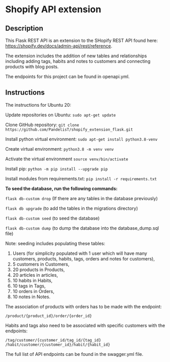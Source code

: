 # Shopify API extension

## Description

This Flask REST API is an extension to the SHopify REST API found here: https://shopify.dev/docs/admin-api/rest/reference.

The extension includes the addition of new tables and relationships including adding tags, habits and notes to customers and connecting products with blog posts.

The endpoints for this project can be found in openapi.yml.

## Instructions

The instructions for Ubuntu 20:

Update repositories on Ubuntu: ```sudo apt-get update```

Clone GitHub repository: ```git clone https://github.com/PandelisT/shopify_extension_flask.git ```

Install python virtual environment: ```sudo apt-get install python3.8-venv```

Create virtual environment: ```python3.8 -m venv venv```

Activate the virtual environment ```source venv/bin/activate```

Install pip: ```python -m pip install --upgrade pip```

Install modules from requirements.txt: ```pip install -r requirements.txt```

**To seed the database, run the following commands:**

```flask db-custom drop``` (If there are any tables in the database previously)

```flask db upgrade``` (to add the tables in the migrations directory)

```flask db-custom seed``` (to seed the database)

```flask db-custom dump``` (to dump the database into the database_dump.sql file)

Note: seeding includes populating these tables:

1. Users (for simplicity populated with 1 user which will have many customers, products, habits, tags, orders and notes for customers),
2. 5 customers in Customers,
3. 20 products in Products,
4. 20 articles in articles,
5. 10 habits in Habits,
6. 10 tags in Tags,
7. 10 orders in Orders,
8. 10 notes in Notes.

The association of products with orders has to be made with the endpoint:

```/product/{product_id}/order/{order_id}```

Habits and tags also need to be associated with specific customers with the endpoints:

```/tag/customer/{customer_id/tag_id/{tag_id}```
```/habit/customer/{customer_id}/habit/{habit_id}```

The full list of API endpoints can be found in the swagger.yml file.